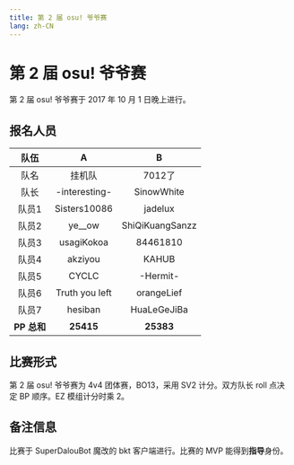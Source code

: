 ```yaml
---
title: 第 2 届 osu! 爷爷赛
lang: zh-CN
---
```


# 第 2 届 osu! 爷爷赛

第 2 届 osu! 爷爷赛于 2017 年 10 月 1 日晚上进行。

## 报名人员

| 队伍 |  A   |  B   |
| :-: | :-: | :-: |
| 队名 | 挂机队 | 7012了 |
| 队长 | -interesting- | SinowWhite |
| 队员1 | Sisters10086 | jadelux |
| 队员2 | ye__ow | ShiQiKuangSanzz |
| 队员3 | usagiKokoa | 84461810 |
| 队员4 | akziyou | KAHUB |
| 队员5 | CYCLC | -Hermit- |
| 队员6 | Truth you left | orangeLief |
| 队员7 | hesiban | HuaLeGeJiBa |
| **PP 总和** | **25415** | **25383** |

## 比赛形式

第 2 届 osu! 爷爷赛为 4v4 团体赛，BO13，采用 SV2 计分。双方队长 roll 点决定 BP 顺序。EZ 模组计分时乘 2。

## 备注信息

比赛于 SuperDalouBot 魔改的 bkt 客户端进行。比赛的 MVP 能得到**指导**身份。
